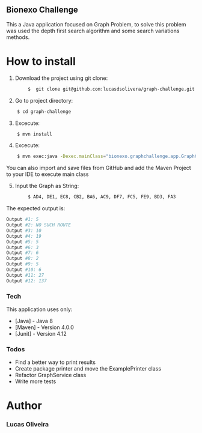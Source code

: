 ## Bionexo Challenge

This a Java application focused on Graph Problem, to solve this problem was used the depth first search algorithm and some search variations methods.

# How to install
1. Download the project using git clone:
```sh
        $  git clone git@github.com:lucasdsolivera/graph-challenge.git
```        
2. Go to project directory:
```sh		 
	$ cd graph-challenge
```		
3. Excecute:       
```sh
	$ mvn install
```
4. Excecute:       
```sh
	$ mvn exec:java -Dexec.mainClass="bionexo.graphchallenge.app.GraphChallengeApplication"
``` 
  You can also import and save files from GitHub and add the Maven Project to your IDE to execute main class

5. Input the Graph as String:
```sh
        $ AD4, DE1, EC8, CB2, BA6, AC9, DF7, FC5, FE9, BD3, FA3
```
The expected output is:

```sh
Output #1: 5
Output #2: NO SUCH ROUTE
Output #3: 10
Output #4: 19
Output #5: 5
Output #6: 3
Output #7: 6
Output #8: 2
Output #9: 5
Output #10: 6
Output #11: 27
Output #12: 137
```
### Tech
This application uses only:

* [Java] - Java 8 
* [Maven] - Version 4.0.0
* [Junit] - Version 4.12


### Todos

 - Find a better way to print results
 - Create package printer and move the ExamplePrinter class
 - Refactor GraphService class
 - Write more tests
 
#  Author
 ### Lucas Oliveira
